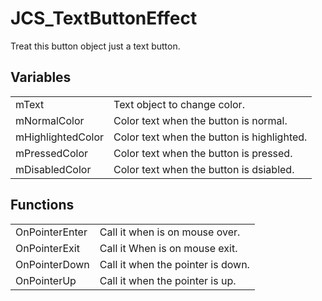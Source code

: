 # JCS_TextButtonEffect

Treat this button object just a text button.


## Variables

<table>
  <tr>
    <td>mText</td>
    <td>Text object to change color.</td>
  </tr>
  <tr>
    <td>mNormalColor</td>
    <td>Color text when the button is normal.</td>
  </tr>
  <tr>
    <td>mHighlightedColor</td>
    <td>Color text when the button is highlighted.</td>
  </tr>
  <tr>
    <td>mPressedColor</td>
    <td>Color text when the button is pressed.</td>
  </tr>
  <tr>
    <td>mDisabledColor</td>
    <td>Color text when the button is dsiabled.</td>
  </tr>
</table>


## Functions

<table>
  <tr>
    <td>OnPointerEnter</td>
    <td>Call it when is on mouse over.</td>
  </tr>
  <tr>
    <td>OnPointerExit</td>
    <td>Call it When is on mouse exit.</td>
  </tr>
  <tr>
    <td>OnPointerDown</td>
    <td>Call it when the pointer is down.</td>
  </tr>
  <tr>
    <td>OnPointerUp</td>
    <td>Call it when the pointer is up.</td>
  </tr>
</table>
